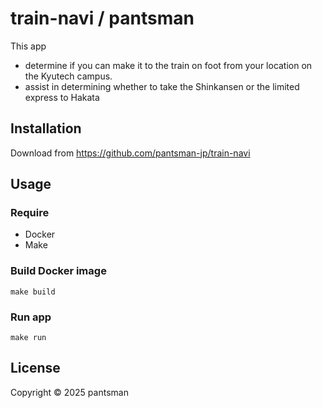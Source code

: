 # train-navi / pantsman

This app
- determine if you can make it to the train on foot from your location on the Kyutech campus.
- assist in determining whether to take the Shinkansen or the limited express to Hakata

## Installation
Download from https://github.com/pantsman-jp/train-navi

## Usage
### Require
- Docker
- Make

### Build Docker image
```shell
make build
```

### Run app
```shell
make run
```


## License
Copyright © 2025 pantsman